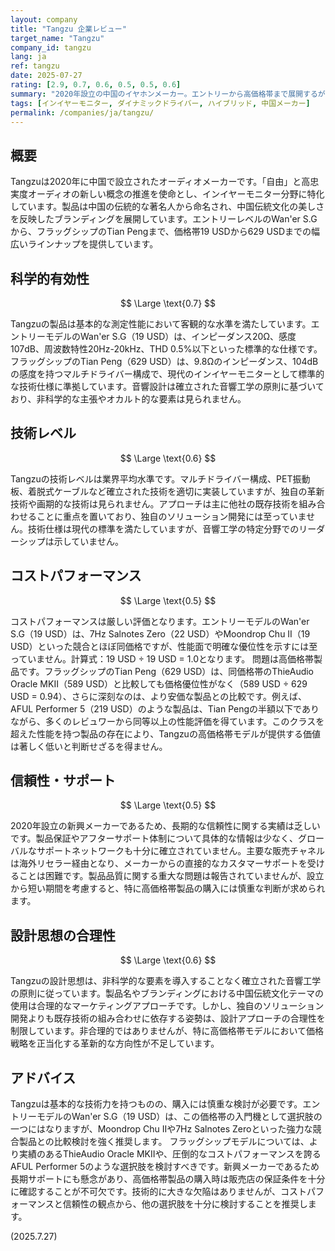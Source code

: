 ```yaml
---
layout: company
title: "Tangzu 企業レビュー"
target_name: "Tangzu"
company_id: tangzu
lang: ja
ref: tangzu
date: 2025-07-27
rating: [2.9, 0.7, 0.6, 0.5, 0.5, 0.6]
summary: "2020年設立の中国のイヤホンメーカー。エントリーから高価格帯まで展開するが、技術的独自性に乏しく、特にコストパフォーマンス面で厳しい評価となる。"
tags: [インイヤーモニター, ダイナミックドライバー, ハイブリッド, 中国メーカー]
permalink: /companies/ja/tangzu/
---
```

## 概要

Tangzuは2020年に中国で設立されたオーディオメーカーです。「自由」と高忠実度オーディオの新しい概念の推進を使命とし、インイヤーモニター分野に特化しています。製品は中国の伝統的な著名人から命名され、中国伝統文化の美しさを反映したブランディングを展開しています。エントリーレベルのWan'er S.Gから、フラッグシップのTian Pengまで、価格帯19 USDから629 USDまでの幅広いラインナップを提供しています。

## 科学的有効性

$$ \Large \text{0.7} $$

Tangzuの製品は基本的な測定性能において客観的な水準を満たしています。エントリーモデルのWan'er S.G（19 USD）は、インピーダンス20Ω、感度107dB、周波数特性20Hz-20kHz、THD 0.5%以下といった標準的な仕様です。フラッグシップのTian Peng（629 USD）は、9.8Ωのインピーダンス、104dBの感度を持つマルチドライバー構成で、現代のインイヤーモニターとして標準的な技術仕様に準拠しています。音響設計は確立された音響工学の原則に基づいており、非科学的な主張やオカルト的な要素は見られません。

## 技術レベル

$$ \Large \text{0.6} $$

Tangzuの技術レベルは業界平均水準です。マルチドライバー構成、PET振動板、着脱式ケーブルなど確立された技術を適切に実装していますが、独自の革新技術や画期的な技術は見られません。アプローチは主に他社の既存技術を組み合わせることに重点を置いており、独自のソリューション開発には至っていません。技術仕様は現代の標準を満たしていますが、音響工学の特定分野でのリーダーシップは示していません。

## コストパフォーマンス

$$ \Large \text{0.5} $$

コストパフォーマンスは厳しい評価となります。エントリーモデルのWan'er S.G（19 USD）は、7Hz Salnotes Zero（22 USD）やMoondrop Chu II（19 USD）といった競合とほぼ同価格ですが、性能面で明確な優位性を示すには至っていません。計算式：19 USD ÷ 19 USD = 1.0となります。
問題は高価格帯製品です。フラッグシップのTian Peng（629 USD）は、同価格帯のThieAudio Oracle MKII（589 USD）と比較しても価格優位性がなく（589 USD ÷ 629 USD = 0.94）、さらに深刻なのは、より安価な製品との比較です。例えば、AFUL Performer 5（219 USD）のような製品は、Tian Pengの半額以下でありながら、多くのレビュワーから同等以上の性能評価を得ています。このクラスを超えた性能を持つ製品の存在により、Tangzuの高価格帯モデルが提供する価値は著しく低いと判断せざるを得ません。

## 信頼性・サポート

$$ \Large \text{0.5} $$

2020年設立の新興メーカーであるため、長期的な信頼性に関する実績は乏しいです。製品保証やアフターサポート体制について具体的な情報は少なく、グローバルなサポートネットワークも十分に確立されていません。主要な販売チャネルは海外リセラー経由となり、メーカーからの直接的なカスタマーサポートを受けることは困難です。製品品質に関する重大な問題は報告されていませんが、設立から短い期間を考慮すると、特に高価格帯製品の購入には慎重な判断が求められます。

## 設計思想の合理性

$$ \Large \text{0.6} $$

Tangzuの設計思想は、非科学的な要素を導入することなく確立された音響工学の原則に従っています。製品名やブランディングにおける中国伝統文化テーマの使用は合理的なマーケティングアプローチです。しかし、独自のソリューション開発よりも既存技術の組み合わせに依存する姿勢は、設計アプローチの合理性を制限しています。非合理的ではありませんが、特に高価格帯モデルにおいて価格戦略を正当化する革新的な方向性が不足しています。

## アドバイス

Tangzuは基本的な技術力を持つものの、購入には慎重な検討が必要です。エントリーモデルのWan'er S.G（19 USD）は、この価格帯の入門機として選択肢の一つにはなりますが、Moondrop Chu IIや7Hz Salnotes Zeroといった強力な競合製品との比較検討を強く推奨します。
フラッグシップモデルについては、より実績のあるThieAudio Oracle MKIIや、圧倒的なコストパフォーマンスを誇るAFUL Performer 5のような選択肢を検討すべきです。新興メーカーであるため長期サポートにも懸念があり、高価格帯製品の購入時は販売店の保証条件を十分に確認することが不可欠です。技術的に大きな欠陥はありませんが、コストパフォーマンスと信頼性の観点から、他の選択肢を十分に検討することを推奨します。

(2025.7.27)
